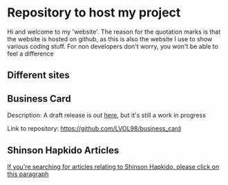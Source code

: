 # Repository to host my project

Hi and welcome to my 'website'. The reason for the quotation marks is that the website is hosted on github, as this is also the website I use to show various coding stuff. For non developers don't worry, you won't be able to feel a difference

## Different sites

## Business Card

Description: A draft release is out [here](https://lvol98.github.io/business_card/#/), but it's still a work in progress

Link to repository: https://github.com/LVOL98/business_card

## Shinson Hapkido Articles

[If you're searching for articles relating to Shinson Hapkido, please click on this paragraph](https://lvol98.github.io/Shinson%20Hapkido%20Articles/Overview.md)
